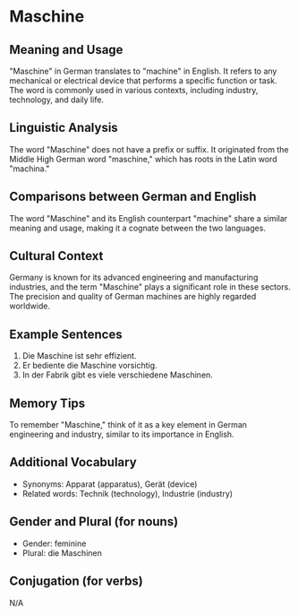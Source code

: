 # Maschine
## Meaning and Usage
"Maschine" in German translates to "machine" in English. It refers to any mechanical or electrical device that performs a specific function or task. The word is commonly used in various contexts, including industry, technology, and daily life.

## Linguistic Analysis
The word "Maschine" does not have a prefix or suffix. It originated from the Middle High German word "maschine," which has roots in the Latin word "machina."

## Comparisons between German and English
The word "Maschine" and its English counterpart "machine" share a similar meaning and usage, making it a cognate between the two languages.

## Cultural Context
Germany is known for its advanced engineering and manufacturing industries, and the term "Maschine" plays a significant role in these sectors. The precision and quality of German machines are highly regarded worldwide.

## Example Sentences
1. Die Maschine ist sehr effizient.
2. Er bediente die Maschine vorsichtig.
3. In der Fabrik gibt es viele verschiedene Maschinen.

## Memory Tips
To remember "Maschine," think of it as a key element in German engineering and industry, similar to its importance in English.

## Additional Vocabulary
- Synonyms: Apparat (apparatus), Gerät (device)
- Related words: Technik (technology), Industrie (industry)

## Gender and Plural (for nouns)
- Gender: feminine
- Plural: die Maschinen

## Conjugation (for verbs)
N/A